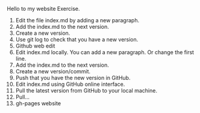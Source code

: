 Hello to my website
Exercise.
1. Edit the file index.md by adding a new paragraph.
2. Add the index.md to the next version.
3. Create a new version.
4. Use git log to check that you have a new version.
5. Github web edit
6. Edit index.md locally. You can add a new paragraph. Or change the first line.
7. Add the index.md to the next version.
8. Create a new version/commit.
9. Push that you have the new version in GitHub.
10. Edit index.md using GitHub online interface.
11. Pull the latest version from GitHub to your local machine.
12. Pull...
13. gh-pages website
